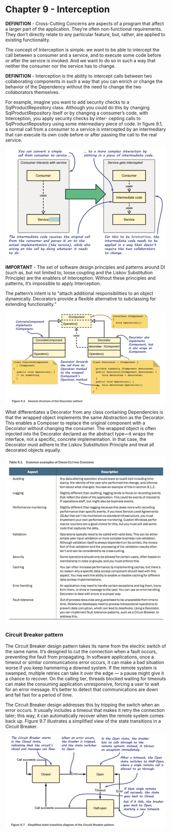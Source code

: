 # Chapter 9 - Interception

**DEFINITION** - Cross-Cutting Concerns are aspects of a program that affect a larger part of the application. They’re often non-functional requirements. They don’t directly relate to any particular feature, but, rather, are applied to existing functionality.

The concept of Interception is simple: we want to be able to intercept the call between a consumer and a service, and to execute some code before or after the service is invoked. And we want to do so in such a way that neither the consumer nor the service has to change.

**DEFINITION** - Interception is the ability to intercept calls between two collaborating components in such a way that you can enrich or change the behavior of the Dependency without the need to change the two collaborators themselves.

For example, imagine you want to add security checks to a SqlProductRepository class. Although you could do this by changing SqlProductRepository itself or by changing a consumer’s code, with Interception, you apply security checks by inter- cepting calls to SqlProductRepository using some intermediary piece of code. In figure 9.1, a normal call from a consumer to a service is intercepted by an intermediary that can execute its own code before or after passing the call to the real service.

![Interception](ch9_1.png "Interception")

**IMPORTANT** - The set of software design principles and patterns around DI (such as, but not limited to, loose coupling and the Liskov Substitution Principle) are the enablers of Interception. Without these principles and patterns, it’s impossible to apply Interception.

The pattern’s intent is to “attach additional responsibilities to an object dynamically. Decorators provide a flexible alternative to subclassing for extending functionality.”


![Decorator pattern](ch9_2.png "Decorator pattern")

What differentiates a Decorator from any class containing Dependencies is that the wrapped object implements the same Abstraction as the Decorator. This enables a Composer to replace the original component with a Decorator without changing the consumer. The wrapped object is often injected into the Decorator declared as the abstract type—it wraps the interface, not a specific, concrete implementation. In that case, the Decorator must adhere to the Liskov Substitution Principle and treat all decorated objects equally.

![Cross-cutting concerns](ch9_3.png "Cross-cutting concerns")

### Circuit Breaker pattern

The Circuit Breaker design pattern takes its name from the electric switch of the same name. It’s designed to cut the connection when a fault occurs, preventing the fault from propagating.
In software applications, once a timeout or similar communications error occurs, it can make a bad situation worse if you keep hammering a downed system. If the remote system is swamped, multiple retries can take it over the edge — a pause might give it a chance to recover. On the calling tier, threads blocked waiting for timeouts can make the consuming application unresponsive, forcing a user to wait for an error message. It’s better to detect that communications are down and fail fast for a period of time.

The Circuit Breaker design addresses this by tripping the switch when an error occurs. It usually includes a timeout that makes it retry the connection later; this way, it can automatically recover when the remote system comes back up. Figure 9.7 illustrates a simplified view of the state transitions in a Circuit Breaker.


![Circuit Breaker](ch9_4.png "Circuit breaker")

